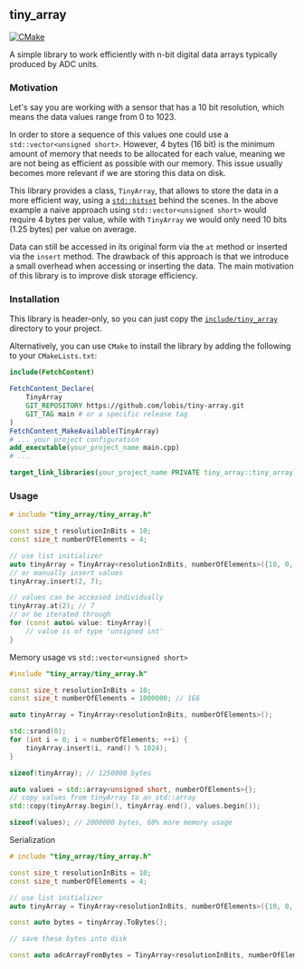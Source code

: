 ## tiny_array

[![CMake](https://github.com/lobis/adc-array/actions/workflows/cmake.yml/badge.svg)](https://github.com/lobis/adc-array/actions/workflows/cmake.yml)

A simple library to work efficiently with n-bit digital data arrays typically produced by ADC units.

### Motivation

Let's say you are working with a sensor that has a 10 bit resolution, which means the data values range from 0 to 1023.

In order to store a sequence of this values one could use a `std::vector<unsigned short>`.
However, 4 bytes (16 bit) is the minimum amount of memory that needs to be allocated for each value, meaning we are
not being as efficient as possible with our memory.
This issue usually becomes more relevant if we are storing this data on disk.

This library provides a class, `TinyArray`, that allows to store the data in a more efficient way, using
a [`std::bitset`](https://en.cppreference.com/w/cpp/utility/bitset) behind the scenes.
In the above example a naive approach using `std::vector<unsigned short>` would require 4 bytes per value, while
with `TinyArray` we would only need 10 bits (1.25 bytes) per value on average.

Data can still be accessed in its original form via the `at` method or inserted via the `insert` method.
The drawback of this approach is that we introduce a small overhead when accessing or inserting the data.
The main motivation of this library is to improve disk storage efficiency.

### Installation

This library is header-only, so you can just copy the [`include/tiny_array`](https://github.com/lobis/tiny-array/tree/main/include/tiny_array) directory to your project.

Alternatively, you can use `CMake` to install the library by adding the following to your `CMakeLists.txt`:

```cmake
include(FetchContent)

FetchContent_Declare(
    TinyArray
    GIT_REPOSITORY https://github.com/lobis/tiny-array.git
    GIT_TAG main # or a specific release tag
)
FetchContent_MakeAvailable(TinyArray)
# ... your project configuration
add_executable(your_project_name main.cpp)
# ...

target_link_libraries(your_project_name PRIVATE tiny_array::tiny_array)
```

### Usage

```cpp
# include "tiny_array/tiny_array.h"

const size_t resolutionInBits = 10;
const size_t numberOfElements = 4;

// use list initializer
auto tinyArray = TinyArray<resolutionInBits, numberOfElements>({10, 0, 7, 4});
// or manually insert values
tinyArray.insert(2, 7);

// values can be accessed individually
tinyArray.at(2); // 7
// or be iterated through
for (const auto& value: tinyArray){
    // value is of type 'unsigned int'
}
```

Memory usage vs `std::vector<unsigned short>`

```cpp
#include "tiny_array/tiny_array.h"

const size_t resolutionInBits = 10;
const size_t numberOfElements = 1000000; // 1E6

auto tinyArray = TinyArray<resolutionInBits, numberOfElements>();

std::srand(0);
for (int i = 0; i < numberOfElements; ++i) {
    tinyArray.insert(i, rand() % 1024);
}

sizeof(tinyArray); // 1250000 bytes

auto values = std::array<unsigned short, numberOfElements>{};
// copy values from tinyArray to an std::array
std::copy(tinyArray.begin(), tinyArray.end(), values.begin());

sizeof(values); // 2000000 bytes, 60% more memory usage
```

Serialization

```cpp
# include "tiny_array/tiny_array.h"

const size_t resolutionInBits = 10;
const size_t numberOfElements = 4;

// use list initializer
auto tinyArray = TinyArray<resolutionInBits, numberOfElements>({10, 0, 7, 4});

const auto bytes = tinyArray.ToBytes();

// save these bytes into disk

const auto adcArrayFromBytes = TinyArray<resolutionInBits, numberOfElements>::FromBytes(bytes);
```
